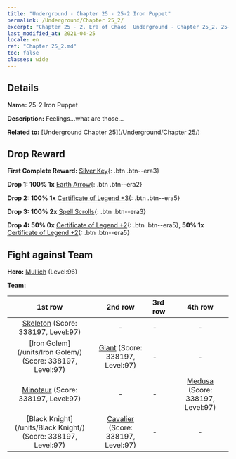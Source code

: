 ```yaml
---
title: "Underground - Chapter 25 - 25-2 Iron Puppet"
permalink: /Underground/Chapter 25_2/
excerpt: "Chapter 25 - 2. Era of Chaos  Underground - Chapter 25_2. 25-2 Iron Puppet"
last_modified_at: 2021-04-25
locale: en
ref: "Chapter 25_2.md"
toc: false
classes: wide
---
```


## Details

 **Name:** 25-2 Iron Puppet

 **Description:** Feelings...what are those...

 **Related to:** [Underground Chapter 25](/Underground/Chapter 25/)

## Drop Reward

 **First Complete Reward:** [Silver Key](/Items/con_693/){: .btn .btn--era3}

 **Drop 1:** **100% 1x** [Earth Arrow](/Items/her_464/){: .btn .btn--era2}

 **Drop 2:** **100% 1x** [Certificate of Legend +3](/Items/mat_88/){: .btn .btn--era5}

 **Drop 3:** **100% 2x** [Spell Scrolls](/Items/con_694/){: .btn .btn--era3}

 **Drop 4:** **50% 0x** [Certificate of Legend +2](/Items/mat_81/){: .btn .btn--era5}, **50% 1x** [Certificate of Legend +2](/Items/mat_81/){: .btn .btn--era5}


## Fight against Team
 **Hero:** [Mullich](/heroes/Mullich/) (Level:96)

 **Team:**


  | 1st row | 2nd row | 3rd row | 4th row |
  |:----:|:----:|:----|:----:|
  | [Skeleton](/units/Skeleton/) (Score: 338197, Level:97)  | - | - | - |
  | [Iron Golem](/units/Iron Golem/) (Score: 338197, Level:97)  | [Giant](/units/Giant/) (Score: 338197, Level:97)  | - | - |
  | [Minotaur](/units/Minotaur/) (Score: 338197, Level:97)  | - | - | [Medusa](/units/Medusa/) (Score: 338197, Level:97)  |
  | [Black Knight](/units/Black Knight/) (Score: 338197, Level:97)  | [Cavalier](/units/Cavalier/) (Score: 338197, Level:97)  | - | - |


